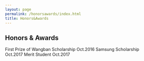 ```yaml
---
layout: page
permalink: /honorsawards/index.html
title: Honors&Awards
---
```


## Honors & Awards
First Prize of Wangban Scholarship Oct.2016
Samsung Scholarship Oct.2017
Merit Student Oct.2017
